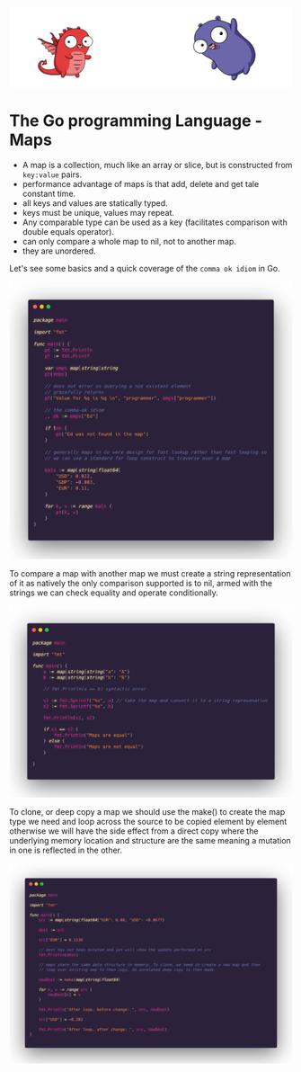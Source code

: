 ![](/assets/gologo.png)

# The Go programming Language - Maps

- A map is a collection, much like an array or slice, but is constructed from `key:value` pairs.
- performance advantage of maps is that add, delete and get tale constant time.
- all keys and values are statically typed.
- keys must be unique, values may repeat.
- Any comparable type can be used as a key (facilitates comparison with double equals operator).
- can only compare a whole map to nil, not to another map.
- they are unordered.

Let's see some basics and a quick coverage of the `comma ok idiom` in Go.

![](/assets/core/08/08-801-map-basics.png)

To compare a map with another map we must create a string representation of it as natively the only comparison supported is to nil, armed with the strings we can check equality and operate conditionally.

![](/assets/core/08/08-802-map-compare.png)

To clone, or deep copy a map we should use the make() to create the map type we need and loop across the source to be copied element by element otherwise we will have the side effect from a direct copy where the underlying memory location and structure are the same meaning a mutation in one is reflected in the other.

![](/assets/core/08/08-803-clone-map.png)
